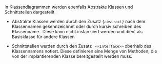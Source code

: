 In Klassendiagrammen werden ebenfalls Abstrakte Klassen und Schnittstellen dargestellt.

- Abstrakte Klassen werden durch den Zusatz `{abstract}` nach dem Klassennamen gekennzeichnet oder durch kursiv schreiben des Klassenname . Diese kann nicht instanziiert werden und dient als Basisklasse für andere Klassen

- Schnittstellen werden durch den Zusatz ` <<Interface>>` oberhalb des Klassennamens notiert. Diese definieren eine Menge von Methoden, die von der implantierenden Klasse bereitgestellt werden muss.